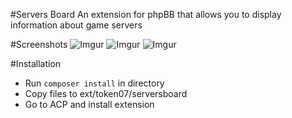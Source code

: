 #Servers Board
An extension for phpBB that allows you to display information about game servers

#Screenshots
![Imgur](https://i.imgur.com/GdqOLZB.png)
![Imgur](http://i.imgur.com/8PnqG3F.png)
![Imgur](http://i.imgur.com/HKQlTpV.png)

#Installation
* Run `composer install` in directory
* Copy files to ext/token07/serversboard
* Go to ACP and install extension

